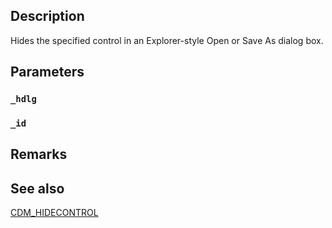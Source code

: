 ## Description

Hides the specified control in an Explorer-style Open or Save As dialog box.

## Parameters

### `_hdlg`

### `_id`

## Remarks

## See also

[CDM_HIDECONTROL](https://docs.microsoft.com/windows/win32/dlgbox/cdm-hidecontrol)